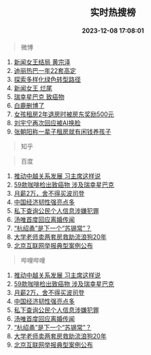 <div align="center"><h2>实时热搜榜</h2><h4>2023-12-08 17:08:01</h4></div>

> 微博  

1. [新闻女王结局 黄宗泽](https://s.weibo.com/weibo?q=%E6%96%B0%E9%97%BB%E5%A5%B3%E7%8E%8B%E7%BB%93%E5%B1%80%20%E9%BB%84%E5%AE%97%E6%B3%BD&t=31&band_rank=1&Refer=top)<br />
2. [迪丽热巴一年22套高定](https://s.weibo.com/weibo?q=%E8%BF%AA%E4%B8%BD%E7%83%AD%E5%B7%B4%E4%B8%80%E5%B9%B422%E5%A5%97%E9%AB%98%E5%AE%9A&t=31&band_rank=2&Refer=top)<br />
3. [探索多样化绿色转型路径](https://s.weibo.com/weibo?q=%23%E6%8E%A2%E7%B4%A2%E5%A4%9A%E6%A0%B7%E5%8C%96%E7%BB%BF%E8%89%B2%E8%BD%AC%E5%9E%8B%E8%B7%AF%E5%BE%84%23&t=31&band_rank=3&Refer=top)<br />
4. [新闻女王 烂尾](https://s.weibo.com/weibo?q=%E6%96%B0%E9%97%BB%E5%A5%B3%E7%8E%8B%20%E7%83%82%E5%B0%BE&t=31&band_rank=4&Refer=top)<br />
5. [瑞幸星巴克 致癌物](https://s.weibo.com/weibo?q=%E7%91%9E%E5%B9%B8%E6%98%9F%E5%B7%B4%E5%85%8B%20%E8%87%B4%E7%99%8C%E7%89%A9&t=31&band_rank=5&Refer=top)<br />
6. [白鹿删博了](https://s.weibo.com/weibo?q=%23%E7%99%BD%E9%B9%BF%E5%88%A0%E5%8D%9A%E4%BA%86%23&t=31&band_rank=6&Refer=top)<br />
7. [女孩租房2年退房时被房东奖励500元](https://s.weibo.com/weibo?q=%23%E5%A5%B3%E5%AD%A9%E7%A7%9F%E6%88%BF2%E5%B9%B4%E9%80%80%E6%88%BF%E6%97%B6%E8%A2%AB%E6%88%BF%E4%B8%9C%E5%A5%96%E5%8A%B1500%E5%85%83%23&t=31&band_rank=7&Refer=top)<br />
8. [刘宇宁再次回应被AI换脸](https://s.weibo.com/weibo?q=%23%E5%88%98%E5%AE%87%E5%AE%81%E5%86%8D%E6%AC%A1%E5%9B%9E%E5%BA%94%E8%A2%ABAI%E6%8D%A2%E8%84%B8%23&t=31&band_rank=8&Refer=top)<br />
9. [张朝阳称一辈子租房就有闲钱养孩子](https://s.weibo.com/weibo?q=%23%E5%BC%A0%E6%9C%9D%E9%98%B3%E7%A7%B0%E4%B8%80%E8%BE%88%E5%AD%90%E7%A7%9F%E6%88%BF%E5%B0%B1%E6%9C%89%E9%97%B2%E9%92%B1%E5%85%BB%E5%AD%A9%E5%AD%90%23&t=31&band_rank=9&Refer=top)<br />

> 知乎  


> 百度  

1. [推动中越关系发展 习主席这样说](https://www.baidu.com/s?wd=%E6%8E%A8%E5%8A%A8%E4%B8%AD%E8%B6%8A%E5%85%B3%E7%B3%BB%E5%8F%91%E5%B1%95+%E4%B9%A0%E4%B8%BB%E5%B8%AD%E8%BF%99%E6%A0%B7%E8%AF%B4&sa=fyb_news&rsv_dl=fyb_news)<br />
2. [59款咖啡检出致癌物 涉及瑞幸星巴克](https://www.baidu.com/s?wd=59%E6%AC%BE%E5%92%96%E5%95%A1%E6%A3%80%E5%87%BA%E8%87%B4%E7%99%8C%E7%89%A9+%E6%B6%89%E5%8F%8A%E7%91%9E%E5%B9%B8%E6%98%9F%E5%B7%B4%E5%85%8B&sa=fyb_news&rsv_dl=fyb_news)<br />
3. [月薪2万，舍不得买波司登](https://www.baidu.com/s?wd=%E6%9C%88%E8%96%AA2%E4%B8%87%EF%BC%8C%E8%88%8D%E4%B8%8D%E5%BE%97%E4%B9%B0%E6%B3%A2%E5%8F%B8%E7%99%BB&sa=fyb_news&rsv_dl=fyb_news)<br />
4. [中国经济韧性强亮点多](https://www.baidu.com/s?wd=%E4%B8%AD%E5%9B%BD%E7%BB%8F%E6%B5%8E%E9%9F%A7%E6%80%A7%E5%BC%BA%E4%BA%AE%E7%82%B9%E5%A4%9A&sa=fyb_news&rsv_dl=fyb_news)<br />
5. [私下查询公民个人信息涉嫌犯罪](https://www.baidu.com/s?wd=%E7%A7%81%E4%B8%8B%E6%9F%A5%E8%AF%A2%E5%85%AC%E6%B0%91%E4%B8%AA%E4%BA%BA%E4%BF%A1%E6%81%AF%E6%B6%89%E5%AB%8C%E7%8A%AF%E7%BD%AA&sa=fyb_news&rsv_dl=fyb_news)<br />
6. [汤唯首度回应离婚传闻](https://www.baidu.com/s?wd=%E6%B1%A4%E5%94%AF%E9%A6%96%E5%BA%A6%E5%9B%9E%E5%BA%94%E7%A6%BB%E5%A9%9A%E4%BC%A0%E9%97%BB&sa=fyb_news&rsv_dl=fyb_news)<br />
7. [“杭绍甬”是下一个“苏锡常”？](https://www.baidu.com/s?wd=%E2%80%9C%E6%9D%AD%E7%BB%8D%E7%94%AC%E2%80%9D%E6%98%AF%E4%B8%8B%E4%B8%80%E4%B8%AA%E2%80%9C%E8%8B%8F%E9%94%A1%E5%B8%B8%E2%80%9D%EF%BC%9F&sa=fyb_news&rsv_dl=fyb_news)<br />
8. [大学老师卖两套房救助流浪狗20年](https://www.baidu.com/s?wd=%E5%A4%A7%E5%AD%A6%E8%80%81%E5%B8%88%E5%8D%96%E4%B8%A4%E5%A5%97%E6%88%BF%E6%95%91%E5%8A%A9%E6%B5%81%E6%B5%AA%E7%8B%9720%E5%B9%B4&sa=fyb_news&rsv_dl=fyb_news)<br />
9. [北京互联网举报典型案例公布](https://www.baidu.com/s?wd=%E5%8C%97%E4%BA%AC%E4%BA%92%E8%81%94%E7%BD%91%E4%B8%BE%E6%8A%A5%E5%85%B8%E5%9E%8B%E6%A1%88%E4%BE%8B%E5%85%AC%E5%B8%83&sa=fyb_news&rsv_dl=fyb_news)<br />

> 哔哩哔哩  

1. [推动中越关系发展 习主席这样说](https://www.baidu.com/s?wd=%E6%8E%A8%E5%8A%A8%E4%B8%AD%E8%B6%8A%E5%85%B3%E7%B3%BB%E5%8F%91%E5%B1%95+%E4%B9%A0%E4%B8%BB%E5%B8%AD%E8%BF%99%E6%A0%B7%E8%AF%B4&sa=fyb_news&rsv_dl=fyb_news)<br />
2. [59款咖啡检出致癌物 涉及瑞幸星巴克](https://www.baidu.com/s?wd=59%E6%AC%BE%E5%92%96%E5%95%A1%E6%A3%80%E5%87%BA%E8%87%B4%E7%99%8C%E7%89%A9+%E6%B6%89%E5%8F%8A%E7%91%9E%E5%B9%B8%E6%98%9F%E5%B7%B4%E5%85%8B&sa=fyb_news&rsv_dl=fyb_news)<br />
3. [月薪2万，舍不得买波司登](https://www.baidu.com/s?wd=%E6%9C%88%E8%96%AA2%E4%B8%87%EF%BC%8C%E8%88%8D%E4%B8%8D%E5%BE%97%E4%B9%B0%E6%B3%A2%E5%8F%B8%E7%99%BB&sa=fyb_news&rsv_dl=fyb_news)<br />
4. [中国经济韧性强亮点多](https://www.baidu.com/s?wd=%E4%B8%AD%E5%9B%BD%E7%BB%8F%E6%B5%8E%E9%9F%A7%E6%80%A7%E5%BC%BA%E4%BA%AE%E7%82%B9%E5%A4%9A&sa=fyb_news&rsv_dl=fyb_news)<br />
5. [私下查询公民个人信息涉嫌犯罪](https://www.baidu.com/s?wd=%E7%A7%81%E4%B8%8B%E6%9F%A5%E8%AF%A2%E5%85%AC%E6%B0%91%E4%B8%AA%E4%BA%BA%E4%BF%A1%E6%81%AF%E6%B6%89%E5%AB%8C%E7%8A%AF%E7%BD%AA&sa=fyb_news&rsv_dl=fyb_news)<br />
6. [汤唯首度回应离婚传闻](https://www.baidu.com/s?wd=%E6%B1%A4%E5%94%AF%E9%A6%96%E5%BA%A6%E5%9B%9E%E5%BA%94%E7%A6%BB%E5%A9%9A%E4%BC%A0%E9%97%BB&sa=fyb_news&rsv_dl=fyb_news)<br />
7. [“杭绍甬”是下一个“苏锡常”？](https://www.baidu.com/s?wd=%E2%80%9C%E6%9D%AD%E7%BB%8D%E7%94%AC%E2%80%9D%E6%98%AF%E4%B8%8B%E4%B8%80%E4%B8%AA%E2%80%9C%E8%8B%8F%E9%94%A1%E5%B8%B8%E2%80%9D%EF%BC%9F&sa=fyb_news&rsv_dl=fyb_news)<br />
8. [大学老师卖两套房救助流浪狗20年](https://www.baidu.com/s?wd=%E5%A4%A7%E5%AD%A6%E8%80%81%E5%B8%88%E5%8D%96%E4%B8%A4%E5%A5%97%E6%88%BF%E6%95%91%E5%8A%A9%E6%B5%81%E6%B5%AA%E7%8B%9720%E5%B9%B4&sa=fyb_news&rsv_dl=fyb_news)<br />
9. [北京互联网举报典型案例公布](https://www.baidu.com/s?wd=%E5%8C%97%E4%BA%AC%E4%BA%92%E8%81%94%E7%BD%91%E4%B8%BE%E6%8A%A5%E5%85%B8%E5%9E%8B%E6%A1%88%E4%BE%8B%E5%85%AC%E5%B8%83&sa=fyb_news&rsv_dl=fyb_news)<br />
